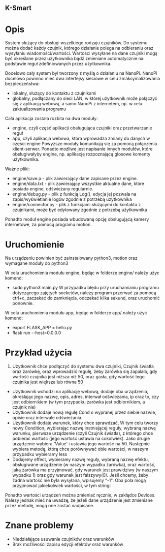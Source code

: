 ## K-Smart  

# Opis

System służący do obsługi wszelkiego rodzaju czujników. Do systemu można dodać każdy czujnik, którego działanie polega na odbieraniu oraz wysyłaniu wiadomości/wartości.
Wartości wysyłane na dane czujniki mogą być określane przez użytkownika bądź zmieniane automatycznie na podstawie reguł zdefiniowanych przez użytkownika.

Docelowo cały system był tworzony z myślą o działaniu na NanoPi. NanoPi docelowo powinno mieć dwa interfejsy sieciowe w celu zmaksymalizowania bezpieczeństwa:
- lokalny, służący do kontaktu z czujnikami
- globalny, podłączany do sieci LAN, w której użytkownik może połączyć się z aplikacją webową, a samo NanoPi z internetem, np. w celu zaktualizowania programu

Cała aplikacja została rozbita na dwa moduły:
- engine, czyli część aplikacji obaługująca czujniki oraz przetwarzanie reguł
- app, czyli aplikacja webowa, która wprowadza zmiany do danych w części engine
Powyższe moduły komunikują się za pomocą połączenia klient-serwer. Ponadto możliwe jest napisanie innych modułów, które obsługiwałyby engine, np. aplikację rozpoznającą głosowe komenty użytkownika.

Ważne pliki:
- engine/save.p - plik zawierający dane zapisane przez engine.
- engine/data.txt - plik zawierający wszystkie aktualne dane, które posiada engine, odświeżany regularnie. 
- engine/debug.py - plik z funkcją Log(), edycja jej pozwala na zapis/wyświetlanie logów zgodnie z potrzebą użytkownika
- engine/connector.py - plik z funkcjami służącymi do kontaktu z czujnikami, może być edytowany zgodnie z potrzebą użytkownika

Ponadto moduł engine posiada wbudowaną opcję obsługującą kamery internetowe, za pomocą programu motion. 

# Uruchomienie
Na urządzeniu powinien być zainstalowany python3, motion oraz wymagane moduły do python3

W celu uruchomienia modułu engine, będąc w folderze engine/ należy użyc komend:
- sudo python3 main.py
W przypadku błędu przy uruchamianiu programu dotyczącego zajętych socketów, należy program przerwać za pomocą ctrl+c, zaczekać do zamknięcia, odczekać kilka sekund, oraz uruchomić ponownie.

W celu uruchomienia modułu app, będąc w folderze app/ należy użyć komend:
- export FLASK_APP = hello.py
- flask run --host=0.0.0.0

# Przykład użycia

1. Użytkownik chce podłączyć do systemu dwa czujniki, Czujnik światła oraz żarówkę, oraz wprowadzić regułę, żeby żarówka się zapalała, gdy wartość czujnika jest niższa niż 50, oraz gasła, gdy wartość tego czujnika jest większa lub równa 50
- Użytkownik wchodzi na aplikację webową, dodaje oba urządzenia, określając jego nazwę, opis, adres, interwał odświeżania, ip oraz to, czy jest odbiornikiem (w tym przypadku żarówka jest odbiornikiem, a czujnik nie)
- Użytkownik dodaje nową regułę Cond o wypranej przez siebie nazwie, opisie oraz interwale odświeżania.
- Użytkownik dodaje warunek, który chce sprawdzać, W tym celu tworzy nowy Condition, wybierając nazwę instniejącej reguły, wybraną nazwę warunku, pierwsze urządzenie (czyli Czujnik światła), z którego chce pobierać wartość (jego wartość ustawia na cokolwiek). Jako drugie urządzenie wybiera 'Value' i ustawia jego wartość na 50. Następnie wybiera metodę, którą chce porównywać obie wartości, w naszym przypadku wybieramy less
- Dodajemy effect, wybieramy nazwę reguły, wybraną nazwę efektu, obsługiwane urządzenie (w naszym wypadku żarówka), oraz wartość, jaką żarówka ma przyjmować, gdy warunek jest prawidziwy (w naszym wypadku 1) oraz gdy warunek jest fałszywy(0). Jeśli chcemy, żeby żadna wartość nie była wysyłana, wpisujemy "-1". Oba pola mogą przyjmować jakiekolwiek wartości, w tym stringi

Ponadto wartości urządzeń można zmieniać ręcznie, w zakłądce Devices. Nalezy jednak mieć na uwadzę, że jeżeli dane urządzenie jest zmieniane przez metodę, mogą one zostać nadpisane.

# Znane problemy
- Niedziałające usuwanie czujników oraz warunków
- Brak możliwości zapisu edycji efektów oraz warunków
